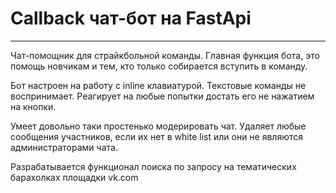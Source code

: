 # Callback чат-бот на FastApi
____
Чат-помощник для страйкбольной команды. Главная функция бота, это помощь новчикам и тем, кто только собирается
вступить в команду.

Бот настроен на работу с inline клавиатурой. Текстовые команды не воспринимает. Реагирует на любые попытки
достать его не нажатием на кнопки.

Умеет довольно таки простенько модерировать чат. Удаляет любые сообщения участников, если их нет в white
list или они не являются администраторами чата.

Разрабатывается функционал поиска по запросу на тематических барахолках площадки vk.com